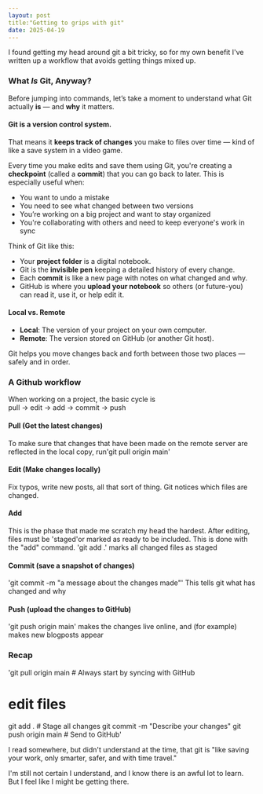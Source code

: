 ```yaml
---
layout: post
title:"Getting to grips with git"
date: 2025-04-19
---
```


I found getting my head around git a bit tricky, so for my own benefit I've written up a workflow that avoids getting things mixed up.

### What *Is* Git, Anyway?

Before jumping into commands, let’s take a moment to understand what Git actually **is** — and **why** it matters.

#### Git is a version control system.

That means it **keeps track of changes** you make to files over time — kind of like a save system in a video game.

Every time you make edits and save them using Git, you're creating a **checkpoint** (called a **commit**) that you can go back to later. This is especially useful when:

- You want to undo a mistake  
- You need to see what changed between two versions  
- You’re working on a big project and want to stay organized  
- You're collaborating with others and need to keep everyone's work in sync

Think of Git like this:

- Your **project folder** is a digital notebook.  
- Git is the **invisible pen** keeping a detailed history of every change.  
- Each **commit** is like a new page with notes on what changed and why.  
- GitHub is where you **upload your notebook** so others (or future-you) can read it, use it, or help edit it.

#### Local vs. Remote

- **Local**: The version of your project on your own computer.  
- **Remote**: The version stored on GitHub (or another Git host).

Git helps you move changes back and forth between those two places — safely and in order.

### A Github workflow

When working on a project, the basic cycle is  
    pull → edit → add → commit → push

#### Pull (Get the latest changes)
To make sure that changes that have been made on the remote server are reflected in the local copy, run'git pull origin main'
#### Edit (Make changes locally)
Fix typos, write new posts, all that sort of thing. Git notices which files are changed.
#### Add
This is the phase that made me scratch my head the hardest. After editing, files must be 'staged'or marked as ready to be included. This is done with the "add" command.
'git add .'
marks all changed files as staged
#### Commit (save a snapshot of changes)
'git commit -m "a message about the changes made"'
This tells git what has changed and why
#### Push (upload the changes to GitHub)
'git push origin main'
makes the changes live online, and (for example) makes new blogposts appear

### Recap

'git pull origin main   # Always start by syncing with GitHub
# edit files
git add .              # Stage all changes
git commit -m "Describe your changes"
git push origin main   # Send to GitHub'

I read somewhere, but didn't understand at the time, that git is "like saving your work, only smarter, safer, and with time travel." 

I'm still not certain I understand, and I know there is an awful lot to learn. But I feel like I might be getting there. 

